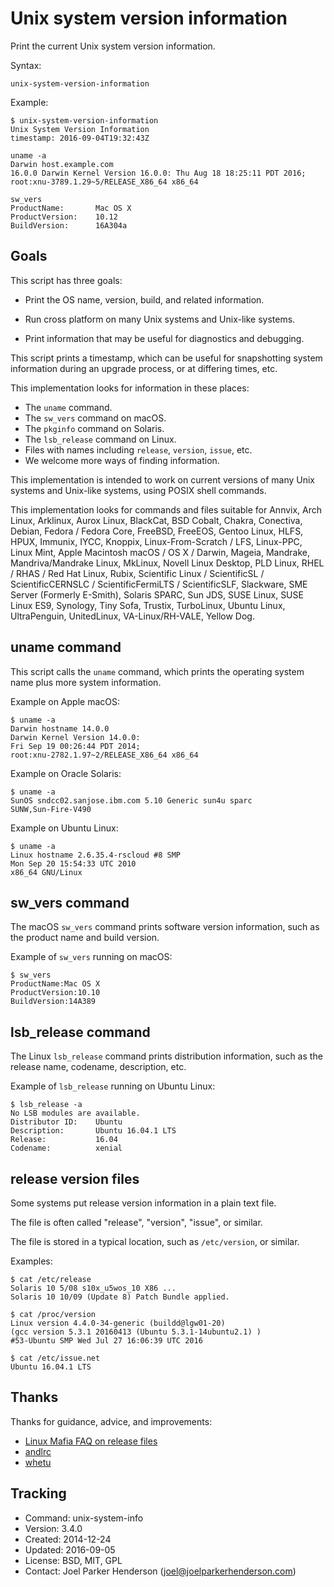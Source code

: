 # Unix system version information

Print the current Unix system version information.

Syntax:

    unix-system-version-information

Example:

    $ unix-system-version-information
    Unix System Version Information
    timestamp: 2016-09-04T19:32:43Z

    uname -a
    Darwin host.example.com
    16.0.0 Darwin Kernel Version 16.0.0: Thu Aug 18 18:25:11 PDT 2016;
    root:xnu-3789.1.29~5/RELEASE_X86_64 x86_64

    sw_vers
    ProductName:       Mac OS X
    ProductVersion:    10.12
    BuildVersion:      16A304a


## Goals

This script has three goals:

  * Print the OS name, version, build, and related information.

  * Run cross platform on many Unix systems and Unix-like systems.

  * Print information that may be useful for diagnostics and debugging.

This script prints a timestamp, which can be useful for snapshotting
system information during an upgrade process, or at differing times, etc.

This implementation looks for information in these places:

  * The `uname` command.
  * The `sw_vers` command on macOS.
  * The `pkginfo` command on Solaris.
  * The `lsb_release` command on Linux.
  * Files with names including `release`, `version`, `issue`, etc.
  * We welcome more ways of finding information.

This implementation is intended to work on current versions of
many Unix systems and Unix-like systems, using POSIX shell commands.
 
This implementation looks for commands and files suitable for
Annvix, Arch Linux, Arklinux, Aurox Linux, BlackCat, BSD Cobalt,
Chakra, Conectiva, Debian, Fedora / Fedora Core, FreeBSD, FreeEOS,
Gentoo Linux, HLFS, HPUX, Immunix, IYCC, Knoppix, Linux-From-Scratch /
LFS, Linux-PPC, Linux Mint, Apple Macintosh macOS / OS X / Darwin,
Mageia, Mandrake, Mandriva/Mandrake Linux, MkLinux, Novell Linux
Desktop, PLD Linux, RHEL / RHAS / Red Hat Linux, Rubix, Scientific
Linux / ScientificSL / ScientificCERNSLC / ScientificFermiLTS /
ScientificSLF, Slackware, SME Server (Formerly E-Smith), Solaris
SPARC, Sun JDS, SUSE Linux, SUSE Linux ES9, Synology, Tiny Sofa,
Trustix, TurboLinux, Ubuntu Linux, UltraPenguin, UnitedLinux,
VA-Linux/RH-VALE, Yellow Dog.

## uname command

This script calls the `uname` command, which prints the
operating system name plus more system information.

Example on Apple macOS:

    $ uname -a
    Darwin hostname 14.0.0
    Darwin Kernel Version 14.0.0:
    Fri Sep 19 00:26:44 PDT 2014;
    root:xnu-2782.1.97~2/RELEASE_X86_64 x86_64

Example on Oracle Solaris:

    $ uname -a
    SunOS sndcc02.sanjose.ibm.com 5.10 Generic sun4u sparc
    SUNW,Sun-Fire-V490

Example on Ubuntu Linux:

    $ uname -a
    Linux hostname 2.6.35.4-rscloud #8 SMP
    Mon Sep 20 15:54:33 UTC 2010
    x86_64 GNU/Linux


## sw_vers command

The macOS `sw_vers` command prints software version
information, such as the product name and build version.

Example of `sw_vers` running on macOS:

    $ sw_vers
    ProductName:Mac OS X
    ProductVersion:10.10
    BuildVersion:14A389


## lsb_release command

The Linux `lsb_release` command prints distribution 
information, such as the release name, codename, 
description, etc.

Example of `lsb_release` running on Ubuntu Linux:

    $ lsb_release -a 
    No LSB modules are available.
    Distributor ID:    Ubuntu
    Description:       Ubuntu 16.04.1 LTS
    Release:           16.04
    Codename:          xenial


## release version files

Some systems put release version information in a plain text file.

The file is often called "release", "version", "issue", or similar.

The file is stored in a typical location, such as `/etc/version`, or similar.

Examples:

    $ cat /etc/release
    Solaris 10 5/08 s10x_u5wos_10 X86 ...
    Solaris 10 10/09 (Update 8) Patch Bundle applied.

    $ cat /proc/version
    Linux version 4.4.0-34-generic (buildd@lgw01-20) 
    (gcc version 5.3.1 20160413 (Ubuntu 5.3.1-14ubuntu2.1) )
    #53-Ubuntu SMP Wed Jul 27 16:06:39 UTC 2016

    $ cat /etc/issue.net
    Ubuntu 16.04.1 LTS


## Thanks

Thanks for guidance, advice, and improvements:

  * [Linux Mafia FAQ on release files](http://linuxmafia.com/faq/Admin/release-files.html)
  * [andlrc](https://www.reddit.com/user/andlrc)
  * [whetu](https://www.reddit.com/user/whetu)


## Tracking

* Command: unix-system-info
* Version: 3.4.0
* Created: 2014-12-24
* Updated: 2016-09-05
* License: BSD, MIT, GPL
* Contact: Joel Parker Henderson (joel@joelparkerhenderson.com)
